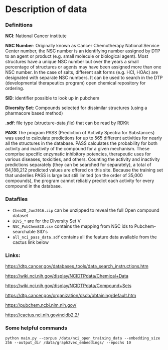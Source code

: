 # Description of data


### Definitions

**NCI**: National Cancer institute

**NSC Number**: Originally known as Cancer Chemotherapy National Service Center number, the NSC number is an identifying number assigned by DTP to an agent or product (e.g. small molecule or biological agent). Most structures have a unique NSC number but over the years a small percentage of structures or agents may have been assigned more than one NSC number. In the case of salts, different salt forms (e.g. HCl, HOAc) are designated with separate NSC numbers.
It can be used to search in the DTP (developmental therapeutics program) open chemical repository for ordering.


**SID**: identifier possible to look up in pubchem

**Diversity Set**: Compounds selected for dissimilar structures (using a pharmacore based method)

**.sdf**: file type (*s*tructure-*d*ata *f*ile) that can be read by RDKit

**PASS** The program PASS (Prediction of Activity Spectra for Substances) was used to calculate predictions for up to 565 different activities for nearly all the structures in the database. PASS calculates the probability for both activity and inactivity of the compound for a given mechanism. These comprise specific enzymatic inhibitory potencies, therapeutic uses for various diseases, toxicities, and others. Counting the activity and inactivity predictions separately (they can be searched for separately), a total of 64,188,212 predicted values are offered on this site. Because the training set that underlies PASS is large but still limited (on the order of 35,000 compounds), the program cannot reliably predict each activity for every compound in the database.

### Datafiles

* `Chem2D_Jun2016.zip` can be unzipped to reveal the full Open compound dataset
* `DIV5_*` are for the Diversity Set V
* `NSC_PubChemSID.csv` contains the mapping from NSC ids to Pubchem-searchable SID's
* `all_nci_pass_data.sdf` contains all the feature data available from the cactus link below


### Links:
https://dtp.cancer.gov/databases_tools/data_search_instructions.htm

https://wiki.nci.nih.gov/display/NCIDTPdata/Chemical+Data

https://wiki.nci.nih.gov/display/NCIDTPdata/Compound+Sets

https://dtp.cancer.gov/organization/dscb/obtaining/default.htm

https://pubchem.ncbi.nlm.nih.gov/

https://cactus.nci.nih.gov/ncidb2.2/

### Some helpful commands

```
python main.py --corpus /data/nci_open_training_data --embedding_size 256 --output_dir /data/graph2vec_embeddings/ --epochs 10
```
